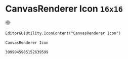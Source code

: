 # CanvasRenderer Icon `16x16`
<img src="/img/CanvasRenderer%20Icon.png" width=16 height=16>

``` CSharp
EditorGUIUtility.IconContent("CanvasRenderer Icon")
```
```
CanvasRenderer Icon
```
```
3999945985152639599
```
